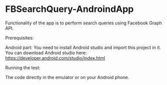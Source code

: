 # FBSearchQuery-AndroindApp
Functionality of the app is to perform search queries using Facebook Graph API.

Prerequisites:

Android part: You need to install Android studio and import this project in it. 
You can download Android studio here: https://developer.android.com/studio/index.html

Running the test:

The code directly in the emulator or on your Android phone.

